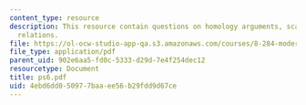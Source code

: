 ```yaml
---
content_type: resource
description: This resource contain questions on homology arguments, scaling homology
  relations.
file: https://ol-ocw-studio-app-qa.s3.amazonaws.com/courses/8-284-modern-astrophysics-spring-2006/4ebd6dd050977baaee56b29fdd9d67ce_ps6.pdf
file_type: application/pdf
parent_uid: 902e6aa5-fd0c-5333-d29d-7e4f254dec12
resourcetype: Document
title: ps6.pdf
uid: 4ebd6dd0-5097-7baa-ee56-b29fdd9d67ce
---
```

